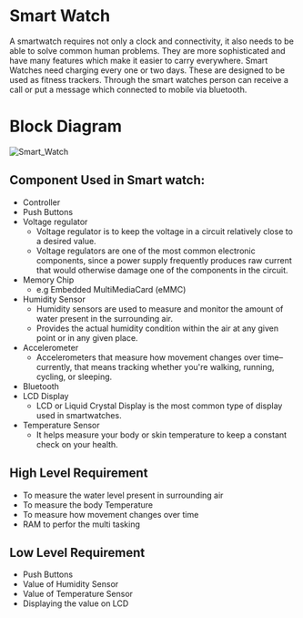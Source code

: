 # Smart Watch
 A smartwatch requires not only a clock and connectivity, it also needs to be able to solve common human problems. They are more sophisticated and have many features which make it
 easier to carry everywhere. Smart Watches need charging every one or two days. These are designed to be used as fitness trackers. Through the smart watches person can receive a call or put a message which connected to mobile via bluetooth.
 
 
 
 # Block Diagram
 ![Smart_Watch](https://user-images.githubusercontent.com/98883965/155131635-fc62d88d-d276-4d5d-95b8-7b3446d88591.JPG)

 
 ## Component Used in Smart watch:
 - Controller
 - Push Buttons
 - Voltage regulator
   - Voltage regulator is to keep the voltage in a circuit relatively close to a desired value.
   - Voltage regulators are one of the most common electronic components, since a power supply frequently produces raw current that would otherwise damage one of the components in the circuit.
 - Memory Chip
   - e.g Embedded MultiMediaCard (eMMC)
 - Humidity Sensor 
   - Humidity sensors are used to measure and monitor the amount of water present in the surrounding air.
   - Provides the actual humidity condition within the air at any given point or in any given place.
 - Accelerometer 
   - Accelerometers that measure how movement changes over time–currently, that means tracking whether you're walking, running, cycling, or sleeping.
 - Bluetooth
 - LCD Display
   - LCD or Liquid Crystal Display is the most common type of display used in smartwatches.
 - Temperature Sensor
   - It helps measure your body or skin temperature to keep a constant check on your health.  

## High Level Requirement
- To measure the water level present in surrounding air 
- To measure the body Temperature
- To measure how movement changes over time
- RAM to perfor the multi tasking
   
## Low Level Requirement
- Push Buttons
- Value of Humidity Sensor
- Value of Temperature Sensor
- Displaying the value on LCD


